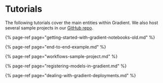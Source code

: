 # Tutorials

The following tutorials cover the main entities within Gradient.  We also host several sample projects in our [GitHub repo](https://github.com/paperspace).

{% page-ref page="getting-started-with-gradient-notebooks-old.md" %}

{% page-ref page="end-to-end-example.md" %}

{% page-ref page="workflows-sample-project.md" %}

{% page-ref page="registering-models-in-gradient.md" %}

{% page-ref page="dealing-with-gradient-deployments.md" %}



